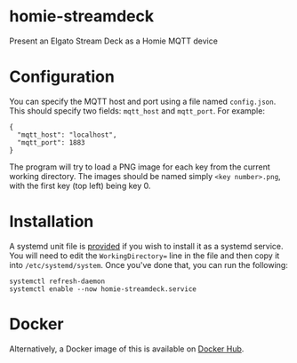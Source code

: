 # homie-streamdeck
Present an Elgato Stream Deck as a Homie MQTT device

# Configuration
You can specify the MQTT host and port using a file named `config.json`. This should specify two fields: `mqtt_host` and `mqtt_port`. For example:

```
{
  "mqtt_host": "localhost",
  "mqtt_port": 1883
}
```

The program will try to load a PNG image for each key from the current working directory. The images should be named simply `<key number>.png`, 
with the first key (top left) being key 0.

# Installation
A systemd unit file is [provided](systemd/homie-streamdeck.service) if you wish to install it as a systemd service. 
You will need to edit the `WorkingDirectory=` line in the file and then copy it into `/etc/systemd/system`. Once you've done that, you can run the following:
```
systemctl refresh-daemon
systemctl enable --now homie-streamdeck.service
```

# Docker
Alternatively, a Docker image of this is available on [Docker Hub](https://hub.docker.com/repository/docker/ngreatorex/homie-streamdeck/general). 

